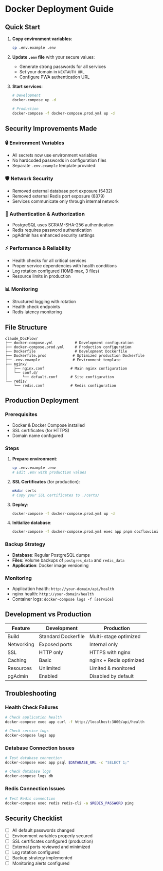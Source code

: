 # Docker Deployment Guide

## Quick Start

1. **Copy environment variables**:
   ```bash
   cp .env.example .env
   ```

2. **Update `.env` file** with your secure values:
   - Generate strong passwords for all services
   - Set your domain in `NEXTAUTH_URL`
   - Configure PWA authentication URL

3. **Start services**:
   ```bash
   # Development
   docker-compose up -d

   # Production
   docker-compose -f docker-compose.prod.yml up -d
   ```

## Security Improvements Made

### 🔒 Environment Variables
- All secrets now use environment variables
- No hardcoded passwords in configuration files
- Separate `.env.example` template provided

### 🛡️ Network Security
- Removed external database port exposure (5432)
- Removed external Redis port exposure (6379)
- Services communicate only through internal network

### 🔐 Authentication & Authorization
- PostgreSQL uses SCRAM-SHA-256 authentication
- Redis requires password authentication
- pgAdmin has enhanced security settings

### ⚡ Performance & Reliability
- Health checks for all critical services
- Proper service dependencies with health conditions
- Log rotation configured (10MB max, 3 files)
- Resource limits in production

### 📊 Monitoring
- Structured logging with rotation
- Health check endpoints
- Redis latency monitoring

## File Structure

```
claude_DocFlow/
├── docker-compose.yml          # Development configuration
├── docker-compose.prod.yml     # Production configuration
├── Dockerfile                  # Development Dockerfile
├── Dockerfile.prod            # Optimized production Dockerfile
├── .env.example               # Environment template
├── nginx/
│   ├── nginx.conf            # Main nginx configuration
│   └── conf.d/
│       └── default.conf      # Site configuration
└── redis/
    └── redis.conf            # Redis configuration
```

## Production Deployment

### Prerequisites
- Docker & Docker Compose installed
- SSL certificates (for HTTPS)
- Domain name configured

### Steps

1. **Prepare environment**:
   ```bash
   cp .env.example .env
   # Edit .env with production values
   ```

2. **SSL Certificates** (for production):
   ```bash
   mkdir certs
   # Copy your SSL certificates to ./certs/
   ```

3. **Deploy**:
   ```bash
   docker-compose -f docker-compose.prod.yml up -d
   ```

4. **Initialize database**:
   ```bash
   docker-compose -f docker-compose.prod.yml exec app pnpm docflow:init
   ```

### Backup Strategy

- **Database**: Regular PostgreSQL dumps
- **Files**: Volume backups of `postgres_data` and `redis_data`
- **Application**: Docker image versioning

### Monitoring

- Application health: `http://your-domain/api/health`
- nginx health: `http://your-domain/health`
- Container logs: `docker-compose logs -f [service]`

## Development vs Production

| Feature | Development | Production |
|---------|-------------|------------|
| Build | Standard Dockerfile | Multi-stage optimized |
| Networking | Exposed ports | Internal only |
| SSL | HTTP only | HTTPS with nginx |
| Caching | Basic | nginx + Redis optimized |
| Resources | Unlimited | Limited & monitored |
| pgAdmin | Enabled | Disabled by default |

## Troubleshooting

### Health Check Failures
```bash
# Check application health
docker-compose exec app curl -f http://localhost:3000/api/health

# Check service logs
docker-compose logs app
```

### Database Connection Issues
```bash
# Test database connection
docker-compose exec app psql $DATABASE_URL -c "SELECT 1;"

# Check database logs
docker-compose logs db
```

### Redis Connection Issues
```bash
# Test Redis connection
docker-compose exec redis redis-cli -a $REDIS_PASSWORD ping
```

## Security Checklist

- [ ] All default passwords changed
- [ ] Environment variables properly secured
- [ ] SSL certificates configured (production)
- [ ] External ports reviewed and minimized
- [ ] Log rotation configured
- [ ] Backup strategy implemented
- [ ] Monitoring alerts configured